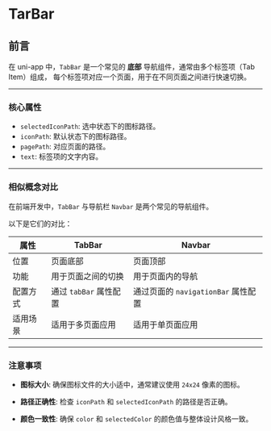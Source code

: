 # TarBar

## 前言

在 uni-app 中，`TabBar` 是一个常见的 **底部** 导航组件，通常由多个标签项（Tab Item）组成，
每个标签项对应一个页面，用于在不同页面之间进行快速切换。

---

### 核心属性

- `selectedIconPath`: 选中状态下的图标路径。
- `iconPath`: 默认状态下的图标路径。
- `pagePath`: 对应页面的路径。
- `text`: 标签项的文字内容。

--- 

### 相似概念对比

在前端开发中，`TabBar` 与导航栏 `Navbar` 是两个常见的导航组件。

以下是它们的对比：

| 属性 | TabBar         | Navbar                   |
|----|----------------|--------------------------|
|位置| 页面底部           | 页面顶部                     |
|功能| 用于页面之间的切换      | 用于页面内的导航                 |
|配置方式| 通过 `tabBar` 属性配置 | 通过页面的 `navigationBar` 属性配置 |
|适用场景| 适用于多页面应用       | 适用于单页面应用                 |

---

### 注意事项

- **图标大小**: 确保图标文件的大小适中，通常建议使用 `24x24` 像素的图标。

- **路径正确性**: 检查 `iconPath` 和 `selectedIconPath` 的路径是否正确。

- **颜色一致性**: 确保 `color` 和 `selectedColor` 的颜色值与整体设计风格一致。